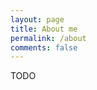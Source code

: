 ```yaml
---
layout: page
title: About me
permalink: /about
comments: false
---
```


<div class="row justify-content-between">
<div class="col-md-8 pr-5">

<p>TODO</p>

</div>

<div class="col-md-4">

<div class="sticky-top sticky-top-80">




</div>
</div>
</div>
